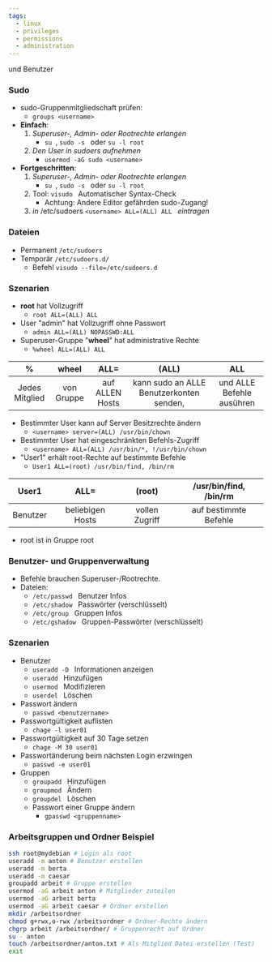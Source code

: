 ```yaml
---
tags:
  - linux
  - privileges
  - permissions
  - administration
---
```

und Benutzer
### Sudo
- sudo-Gruppenmitgliedschaft prüfen:
	- `groups <username> `  
- **Einfach**:
	1. *Superuser-, Admin- oder Rootrechte erlangen*
		- `su `, `sudo -s ` oder `su -l root `
	2. *Den User in sudoers aufnehmen*
		- `usermod -aG sudo <username> `
- **Fortgeschritten**:
	1. *Superuser-, Admin- oder Rootrechte erlangen*
		- `su `, `sudo -s ` oder `su -l root `
	2. Tool: `visudo ` Automatischer Syntax-Check
		- Achtung: Andere Editor gefährden sudo-Zugang!
	3. *in* /etc/sudoers `<username> ALL=(ALL) ALL ` *eintragen*
### Dateien
- Permanent `/etc/sudoers `
- Temporär `/etc/sudoers.d/ `
	- Befehl `visudo --file=/etc/sudoers.d `
### Szenarien
- **root** hat Vollzugriff
	- `root ALL=(ALL) ALL `
- User "admin" hat Vollzugriff ohne Passwort
	- `admin ALL=(ALL) NOPASSWD:ALL `
- Superuser-Gruppe "**wheel**" hat administrative Rechte
	- `%wheel ALL=(ALL) ALL `

|%    |wheel|ALL=|(ALL)|ALL|
|:---:|:---:|:--:|:---:|:-:|
|Jedes Mitglied|von Gruppe|auf ALLEN Hosts|kann sudo an ALLE Benutzerkonten senden,| und ALLE Befehle ausühren|

- Bestimmter User kann auf Server Besitzrechte ändern
	- `<username> server=(ALL) /usr/bin/chown `
- Bestimmter User hat eingeschränkten Befehls-Zugriff
	- `<username> ALL=(ALL) /usr/bin/*, !/usr/bin/chown `
- "User1" erhält root-Rechte auf bestimmte Befehle
	- `User1 ALL=(root) /usr/bin/find, /bin/rm `

| User1 | ALL= | (root) | /usr/bin/find, /bin/rm |
| :--: | :--: | :--: | :--: |
| Benutzer | beliebigen Hosts | vollen Zugriff | auf bestimmte Befehle |
- root ist in Gruppe root
### Benutzer- und Gruppenverwaltung
- Befehle brauchen Superuser-/Rootrechte.
- Dateien:
	- `/etc/passwd ` Benutzer Infos
	- `/etc/shadow ` Passwörter (verschlüsselt)
	- `/etc/group ` Gruppen Infos
	- `/etc/gshadow ` Gruppen-Passwörter (verschlüsselt)
### Szenarien
- Benutzer
	- `useradd -D ` Informationen anzeigen 
	- `useradd ` Hinzufügen 
	- `usermod ` Modifizieren 
	- `userdel ` Löschen 
- Passwort ändern 
	- `passwd <benutzername> ` 
- Passwortgültigkeit auflisten 
	- `chage -l user01 ` 
- Passwortgültigkeit auf 30 Tage setzen
	- `chage -M 30 user01 `
- Passwortänderung beim nächsten Login erzwingen
	- `passwd -e user01 `
- Gruppen
	- `groupadd ` Hinzufügen
	- `groupmod ` Ändern
	- `groupdel ` Löschen
	- Passwort einer Gruppe ändern
		- `gpasswd <gruppenname> ` 
### Arbeitsgruppen und Ordner Beispiel
``` bash
ssh root@mydebian # Login als root
useradd -m anton # Benutzer erstellen
useradd -m berta
useradd -m caesar 
groupadd arbeit # Gruppe erstellen
usermod -aG arbeit anton # Mitglieder zuteilen
usermod -aG arbeit berta
usermod -aG arbeit caesar # Ordner erstellen
mkdir /arbeitsordner
chmod g+rwx,o-rwx /arbeitsordner # Ordner-Rechte ändern
chgrp arbeit /arbeitsordner/ # Gruppenrecht auf Ordner 
su - anton
touch /arbeitsordner/anton.txt # Als Mitglied Datei erstellen (Test)
exit
```

